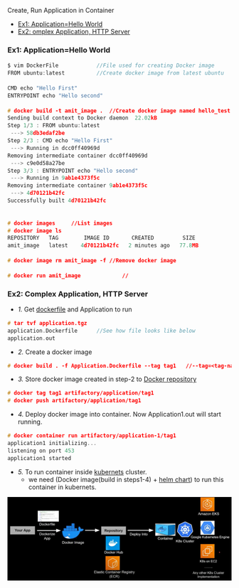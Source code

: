 Create, Run Application in Container
- [Ex1: Application=Hello World](#e1)
- [Ex2: omplex Application, HTTP Server](#e2)

<a name=e1></a>
### Ex1: Application=Hello World
```c
$ vim DockerFile			//File used for creating Docker image
FROM ubuntu:latest			//Create docker image from latest ubuntu

CMD echo "Hello First"
ENTRYPOINT echo "Hello second"

# docker build -t amit_image .	//Create docker image named hello_test
Sending build context to Docker daemon  22.02kB
Step 1/3 : FROM ubuntu:latest
 ---> 58db3edaf2be
Step 2/3 : CMD echo "Hello First"
 ---> Running in dcc0ff40969d
Removing intermediate container dcc0ff40969d
 ---> c9e0d58a27be
Step 3/3 : ENTRYPOINT echo "Hello second"
 ---> Running in 9ab1e4373f5c
Removing intermediate container 9ab1e4373f5c
 ---> 4d70121b42fc
Successfully built 4d70121b42fc


# docker images		//List images
# docker image ls
REPOSITORY   TAG        IMAGE ID       CREATED         SIZE
amit_image   latest    4d70121b42fc   2 minutes ago   77.8MB

# docker image rm amit_image -f	//Remove docker image

# docker run amit_image				//
```

<a name=e2></a>
### Ex2: Complex Application, HTTP Server
- _1._ Get [dockerfile](../Docker) and Application to run
```c
# tar tvf application.tgz
application.Dockerfile      //See how file looks like below
application.out
```
- _2._ Create a docker image
```c
# docker build . -f Application.Dockerfile --tag tag1   //--tag=<tag-name-of-image> <directory-name-where-docker-file-is-present>
````
- _3._ Store docker image created in step-2 to [Docker repository](../Docker)
```c
# docker tag tag1 artifactory/application/tag1
# docker push artifactory/application/tag1
```
- _4._ Deploy docker image into container. Now Application1.out will start running. 
```c
# docker container run artifactory/application-1/tag1
application1 initializing...
listening on port 453
application1 started
```
- _5._ To run container inside [kubernets](../Kub) cluster.
  - we need (Docker image(build in steps1-4) + [helm chart](../Kubernets/README.md#hc)) to run this container in kubernets.
  
<img src=docker_image_to_container.PNG width=600/>
